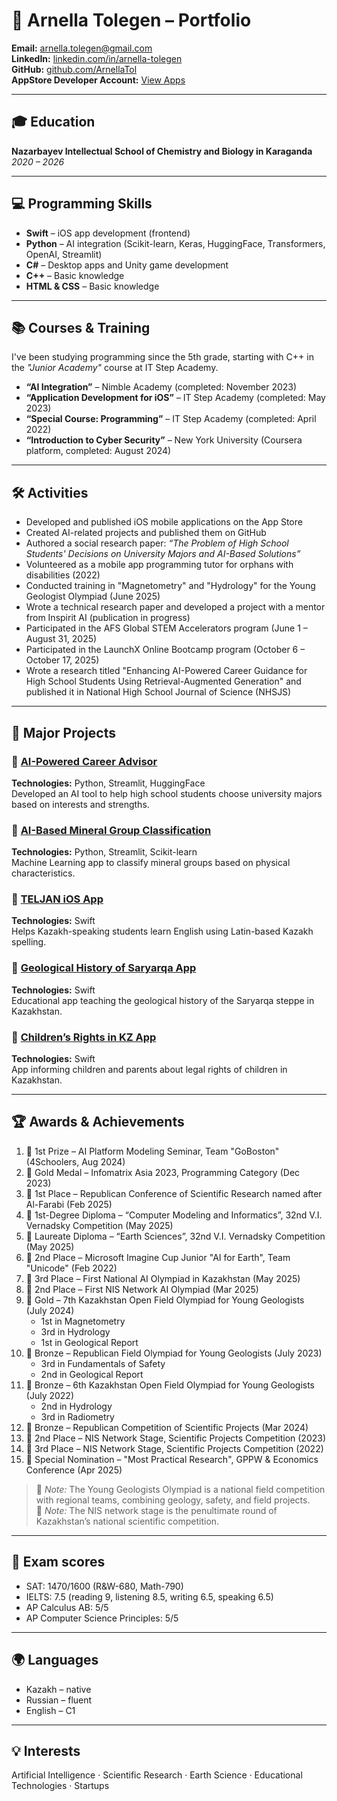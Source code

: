 # 🌟 Arnella Tolegen – Portfolio

**Email:** arnella.tolegen@gmail.com  
**LinkedIn:** [linkedin.com/in/arnella-tolegen](https://www.linkedin.com/in/arnella-tolegen-bb3a90320?utm_source=share&utm_campaign=share_via&utm_content=profile&utm_medium=ios_app)  
**GitHub:** [github.com/ArnellaTol](https://github.com/ArnellaTol)  
**AppStore Developer Account:** [View Apps](https://apps.apple.com/kz/developer/asel-zhanbekova/id1660220813)

---

## 🎓 Education
**Nazarbayev Intellectual School of Chemistry and Biology in Karaganda**  
_2020 – 2026_

---

## 💻 Programming Skills
- **Swift** – iOS app development (frontend)  
- **Python** – AI integration (Scikit-learn, Keras, HuggingFace, Transformers, OpenAI, Streamlit)  
- **C#** – Desktop apps and Unity game development  
- **C++** – Basic knowledge  
- **HTML & CSS** – Basic knowledge

---

## 📚 Courses & Training
I've been studying programming since the 5th grade, starting with C++ in the *"Junior Academy"* course at IT Step Academy.

- **“AI Integration”** – Nimble Academy (completed: November 2023)  
- **“Application Development for iOS”** – IT Step Academy (completed: May 2023)  
- **“Special Course: Programming”** – IT Step Academy (completed: April 2022)  
- **“Introduction to Cyber Security”** – New York University (Coursera platform, completed: August 2024)

---

## 🛠️ Activities
- Developed and published iOS mobile applications on the App Store  
- Created AI-related projects and published them on GitHub  
- Authored a social research paper: *“The Problem of High School Students' Decisions on University Majors and AI-Based Solutions”*  
- Volunteered as a mobile app programming tutor for orphans with disabilities (2022)  
- Conducted training in "Magnetometry" and "Hydrology" for the Young Geologist Olympiad (June 2025)  
- Wrote a technical research paper and developed a project with a mentor from Inspirit AI (publication in progress)  
- Participated in the AFS Global STEM Accelerators program (June 1 – August 31, 2025)
- Participated in the LaunchX Online Bootcamp program (October 6 – October 17, 2025)
- Wrote a research titled "Enhancing AI-Powered Career Guidance for High School Students Using Retrieval-Augmented Generation" and published it in National High School Journal of Science (NHSJS)

---

## 🚀 Major Projects

### 🔹 [AI-Powered Career Advisor](https://github.com/ArnellaTol/AI-career-assistant)
**Technologies:** Python, Streamlit, HuggingFace  
Developed an AI tool to help high school students choose university majors based on interests and strengths.

### 🔹 [AI-Based Mineral Group Classification](https://github.com/ArnellaTol/Mineral_group_classification)  
**Technologies:** Python, Streamlit, Scikit-learn  
Machine Learning app to classify mineral groups based on physical characteristics.

### 🔹 [TELJAN iOS App](https://apps.apple.com/kz/app/teljan/id6469358403)  
**Technologies:** Swift  
Helps Kazakh-speaking students learn English using Latin-based Kazakh spelling.

### 🔹 [Geological History of Saryarqa App](https://apps.apple.com/kz/app/geological-history-of-saryarqa/id6450415302)  
**Technologies:** Swift  
Educational app teaching the geological history of the Saryarqa steppe in Kazakhstan.

### 🔹 [Children’s Rights in KZ App](https://apps.apple.com/kz/app/childrens-rights-in-kz/id6479046742)  
**Technologies:** Swift  
App informing children and parents about legal rights of children in Kazakhstan.

---

## 🏆 Awards & Achievements

1. 🥇 1st Prize – AI Platform Modeling Seminar, Team "GoBoston" (4Schoolers, Aug 2024)
2. 🥇 Gold Medal – Infomatrix Asia 2023, Programming Category (Dec 2023)
3. 🥇 1st Place – Republican Conference of Scientific Research named after Al-Farabi (Feb 2025)  
4. 🏅 1st-Degree Diploma – “Computer Modeling and Informatics”, 32nd V.I. Vernadsky Competition (May 2025)  
5. 🏅 Laureate Diploma – “Earth Sciences”, 32nd V.I. Vernadsky Competition (May 2025)
6. 🥈 2nd Place – Microsoft Imagine Cup Junior "AI for Earth", Team "Unicode" (Feb 2022) 
7. 🥉 3rd Place – First National AI Olympiad in Kazakhstan (May 2025)
8. 🥈 2nd Place – First NIS Network AI Olympiad (Mar 2025)
9. 🥇 Gold – 7th Kazakhstan Open Field Olympiad for Young Geologists (July 2024)  
   - 1st in Magnetometry  
   - 3rd in Hydrology  
   - 1st in Geological Report  
10. 🥉 Bronze – Republican Field Olympiad for Young Geologists (July 2023)  
    - 3rd in Fundamentals of Safety  
    - 2nd in Geological Report  
11. 🥉 Bronze – 6th Kazakhstan Open Field Olympiad for Young Geologists (July 2022)  
    - 2nd in Hydrology  
    - 3rd in Radiometry  
12. 🥉 Bronze – Republican Competition of Scientific Projects (Mar 2024)  
13. 🥈 2nd Place – NIS Network Stage, Scientific Projects Competition (2023)  
14. 🥉 3rd Place – NIS Network Stage, Scientific Projects Competition (2022)  
15. 🏅 Special Nomination – "Most Practical Research", GPPW & Economics Conference (Apr 2025)

> 🧭 *Note:* The Young Geologists Olympiad is a national field competition with regional teams, combining geology, safety, and field projects.  
> 🧪 *Note:* The NIS network stage is the penultimate round of Kazakhstan’s national scientific competition.

---

## 📝 Exam scores
- SAT: 1470/1600 (R&W-680, Math-790)
- IELTS: 7.5 (reading 9, listening 8.5, writing 6.5, speaking 6.5)
- AP Calculus AB: 5/5
- AP Computer Science Principles: 5/5

---

## 🌍 Languages
- Kazakh – native  
- Russian – fluent  
- English – C1

---

## 💡 Interests
Artificial Intelligence · Scientific Research · Earth Science · Educational Technologies · Startups
